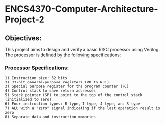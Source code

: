 # ENCS4370-Computer-Architecture-Project-2

## Objectives:
This project aims to design and verify a basic RISC processor using Verilog. The processor is defined by the following specifications:

  ### Processor Specifications:  

    1) Instruction size: 32 bits
    2) 32-bit general-purpose registers (R0 to R31)
    3) Special purpose register for the program counter (PC)
    4) Control stack to save return addresses
    5) Stack pointer (SP) to point to the top of the control stack (initialized to zero)
    6) Four instruction types: R-type, I-type, J-type, and S-type
    7) ALU with a "zero" signal indicating if the last operation result is zero
    8) Separate data and instruction memories
